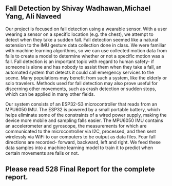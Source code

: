 ## Fall Detection by Shivay Wadhawan,Michael Yang, Ali Naveed

Our project is focused on fall detection using a wearable sensor. With a user wearing a sensor on a specific location (e.g. the chest), we attempt to detect when they take a sudden fall. Fall detection seemed like a natural extension to the IMU gesture data collection done in class. We were familiar with machine learning algorithms, so we can use collected motion data from falls to create a model to determine whether or not a specific motion was a fall. Fall detection is an important topic with regard to human safety- if someone is alone and has nobody to assist them when they take a fall, an automated system that detects it could call emergency services to the scene. Many populations may benefit from such a system, like the elderly or solo travelers. Methods used for fall detection may also prove useful for discerning other movements, such as crash detection or sudden stops, which can be applied in many other fields.

Our system consists of an ESP32-S3 microcontroller that reads from an MPU6050 IMU. The ESP32 is powered by a small portable battery, which helps eliminate some of the constraints of a wired power supply, making the device more mobile and sampling falls easier. The MPU6050 IMU contains an accelerometer and gyroscope, the measurements for which are communicated to the microcontroller via I2C, processed, and then sent wirelessly via WiFi to our computers to be output as data files. Four fall directions are recorded- forward, backward, left and right. We feed these data samples into a machine learning model to train it to predict when certain movements are falls or not.

## Please read 528 Final Report for the complete report.
